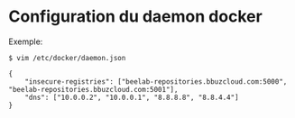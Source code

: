 # Configuration du daemon docker

Exemple:

    $ vim /etc/docker/daemon.json

    {
        "insecure-registries": ["beelab-repositories.bbuzcloud.com:5000", "beelab-repositories.bbuzcloud.com:5001"],
        "dns": ["10.0.0.2", "10.0.0.1", "8.8.8.8", "8.8.4.4"]
    }

